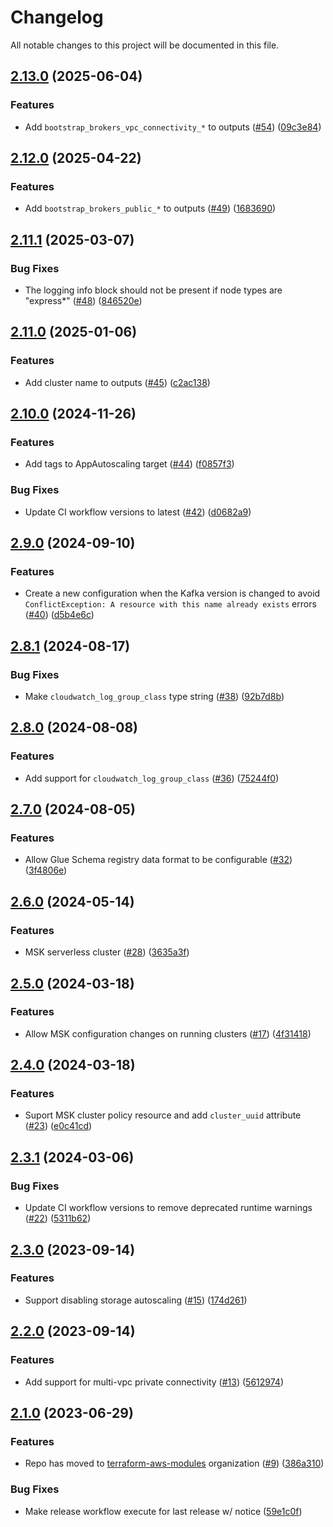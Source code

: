 # Changelog

All notable changes to this project will be documented in this file.

## [2.13.0](https://github.com/terraform-aws-modules/terraform-aws-msk-kafka-cluster/compare/v2.12.0...v2.13.0) (2025-06-04)


### Features

* Add `bootstrap_brokers_vpc_connectivity_*` to outputs ([#54](https://github.com/terraform-aws-modules/terraform-aws-msk-kafka-cluster/issues/54)) ([09c3e84](https://github.com/terraform-aws-modules/terraform-aws-msk-kafka-cluster/commit/09c3e841fcda3a01c5f0b63d4510fc76f7716375))

## [2.12.0](https://github.com/terraform-aws-modules/terraform-aws-msk-kafka-cluster/compare/v2.11.1...v2.12.0) (2025-04-22)


### Features

* Add `bootstrap_brokers_public_*` to outputs ([#49](https://github.com/terraform-aws-modules/terraform-aws-msk-kafka-cluster/issues/49)) ([1683690](https://github.com/terraform-aws-modules/terraform-aws-msk-kafka-cluster/commit/168369031b85d02b8f59eae2fa0abefcc95b3078))

## [2.11.1](https://github.com/terraform-aws-modules/terraform-aws-msk-kafka-cluster/compare/v2.11.0...v2.11.1) (2025-03-07)


### Bug Fixes

* The logging info block should not be present if node types are "express*" ([#48](https://github.com/terraform-aws-modules/terraform-aws-msk-kafka-cluster/issues/48)) ([846520e](https://github.com/terraform-aws-modules/terraform-aws-msk-kafka-cluster/commit/846520ef07410e3a8012a004e0bd3912cc9d21f5))

## [2.11.0](https://github.com/terraform-aws-modules/terraform-aws-msk-kafka-cluster/compare/v2.10.0...v2.11.0) (2025-01-06)


### Features

* Add cluster name to outputs ([#45](https://github.com/terraform-aws-modules/terraform-aws-msk-kafka-cluster/issues/45)) ([c2ac138](https://github.com/terraform-aws-modules/terraform-aws-msk-kafka-cluster/commit/c2ac138dc8e98e5b05d66a85249917d5dc057225))

## [2.10.0](https://github.com/terraform-aws-modules/terraform-aws-msk-kafka-cluster/compare/v2.9.0...v2.10.0) (2024-11-26)


### Features

* Add tags to AppAutoscaling target ([#44](https://github.com/terraform-aws-modules/terraform-aws-msk-kafka-cluster/issues/44)) ([f0857f3](https://github.com/terraform-aws-modules/terraform-aws-msk-kafka-cluster/commit/f0857f3341ce4bb869ea11e7ad2a6d5a98d0149d))


### Bug Fixes

* Update CI workflow versions to latest ([#42](https://github.com/terraform-aws-modules/terraform-aws-msk-kafka-cluster/issues/42)) ([d0682a9](https://github.com/terraform-aws-modules/terraform-aws-msk-kafka-cluster/commit/d0682a9670b564f27697d5c0900147df1332a7b8))

## [2.9.0](https://github.com/terraform-aws-modules/terraform-aws-msk-kafka-cluster/compare/v2.8.1...v2.9.0) (2024-09-10)


### Features

* Create a new configuration when the Kafka version is changed to avoid `ConflictException: A resource with this name already exists` errors ([#40](https://github.com/terraform-aws-modules/terraform-aws-msk-kafka-cluster/issues/40)) ([d5b4e6c](https://github.com/terraform-aws-modules/terraform-aws-msk-kafka-cluster/commit/d5b4e6cac2f1f0619d15e6c4f4b26f764ff3ecd2))

## [2.8.1](https://github.com/terraform-aws-modules/terraform-aws-msk-kafka-cluster/compare/v2.8.0...v2.8.1) (2024-08-17)


### Bug Fixes

* Make `cloudwatch_log_group_class` type string ([#38](https://github.com/terraform-aws-modules/terraform-aws-msk-kafka-cluster/issues/38)) ([92b7d8b](https://github.com/terraform-aws-modules/terraform-aws-msk-kafka-cluster/commit/92b7d8bd09970374e2011e347e557865fd1fd34f))

## [2.8.0](https://github.com/terraform-aws-modules/terraform-aws-msk-kafka-cluster/compare/v2.7.0...v2.8.0) (2024-08-08)


### Features

* Add support for `cloudwatch_log_group_class` ([#36](https://github.com/terraform-aws-modules/terraform-aws-msk-kafka-cluster/issues/36)) ([75244f0](https://github.com/terraform-aws-modules/terraform-aws-msk-kafka-cluster/commit/75244f0ab8a786942499bdb98759ed603d9122f9))

## [2.7.0](https://github.com/terraform-aws-modules/terraform-aws-msk-kafka-cluster/compare/v2.6.0...v2.7.0) (2024-08-05)


### Features

* Allow Glue Schema registry data format to be configurable ([#32](https://github.com/terraform-aws-modules/terraform-aws-msk-kafka-cluster/issues/32)) ([3f4806e](https://github.com/terraform-aws-modules/terraform-aws-msk-kafka-cluster/commit/3f4806ee70d49f74163028f38abb14bd4971dfce))

## [2.6.0](https://github.com/terraform-aws-modules/terraform-aws-msk-kafka-cluster/compare/v2.5.0...v2.6.0) (2024-05-14)


### Features

* MSK serverless cluster ([#28](https://github.com/terraform-aws-modules/terraform-aws-msk-kafka-cluster/issues/28)) ([3635a3f](https://github.com/terraform-aws-modules/terraform-aws-msk-kafka-cluster/commit/3635a3fa9d0fdaf72519e35aadbe1462c1dddf6e))

## [2.5.0](https://github.com/terraform-aws-modules/terraform-aws-msk-kafka-cluster/compare/v2.4.0...v2.5.0) (2024-03-18)


### Features

* Allow MSK configuration changes on running clusters ([#17](https://github.com/terraform-aws-modules/terraform-aws-msk-kafka-cluster/issues/17)) ([4f31418](https://github.com/terraform-aws-modules/terraform-aws-msk-kafka-cluster/commit/4f314184fda3cc60197be4054470aaaecccc7392))

## [2.4.0](https://github.com/terraform-aws-modules/terraform-aws-msk-kafka-cluster/compare/v2.3.1...v2.4.0) (2024-03-18)


### Features

* Suport MSK cluster policy resource and add `cluster_uuid` attribute ([#23](https://github.com/terraform-aws-modules/terraform-aws-msk-kafka-cluster/issues/23)) ([e0c41cd](https://github.com/terraform-aws-modules/terraform-aws-msk-kafka-cluster/commit/e0c41cd343c9216b7ca8d8542bdf04770b6a77af))

## [2.3.1](https://github.com/terraform-aws-modules/terraform-aws-msk-kafka-cluster/compare/v2.3.0...v2.3.1) (2024-03-06)


### Bug Fixes

* Update CI workflow versions to remove deprecated runtime warnings ([#22](https://github.com/terraform-aws-modules/terraform-aws-msk-kafka-cluster/issues/22)) ([5311b62](https://github.com/terraform-aws-modules/terraform-aws-msk-kafka-cluster/commit/5311b626e1d49bb5dc4a80bbc4e9c9ed11c38a62))

## [2.3.0](https://github.com/terraform-aws-modules/terraform-aws-msk-kafka-cluster/compare/v2.2.0...v2.3.0) (2023-09-14)


### Features

* Support disabling storage autoscaling ([#15](https://github.com/terraform-aws-modules/terraform-aws-msk-kafka-cluster/issues/15)) ([174d261](https://github.com/terraform-aws-modules/terraform-aws-msk-kafka-cluster/commit/174d26146749150920a96dce15e65dbd075cf88b))

## [2.2.0](https://github.com/terraform-aws-modules/terraform-aws-msk-kafka-cluster/compare/v2.1.0...v2.2.0) (2023-09-14)


### Features

* Add support for multi-vpc private connectivity ([#13](https://github.com/terraform-aws-modules/terraform-aws-msk-kafka-cluster/issues/13)) ([5612974](https://github.com/terraform-aws-modules/terraform-aws-msk-kafka-cluster/commit/561297428f995d38b51d2a437b4834f9930c02d5))

## [2.1.0](https://github.com/clowdhaus/terraform-aws-msk-kafka-cluster/compare/v2.0.0...v2.1.0) (2023-06-29)


### Features

* Repo has moved to [terraform-aws-modules](https://github.com/terraform-aws-modules/terraform-aws-msk-kafka-cluster) organization ([#9](https://github.com/clowdhaus/terraform-aws-msk-kafka-cluster/issues/9)) ([386a310](https://github.com/clowdhaus/terraform-aws-msk-kafka-cluster/commit/386a3103ede94c9341522fed85527459e3a1e5a2))


### Bug Fixes

* Make release workflow execute for last release w/ notice ([59e1c0f](https://github.com/clowdhaus/terraform-aws-msk-kafka-cluster/commit/59e1c0f5136dc0815b67f5584a83e98897f13ecb))
